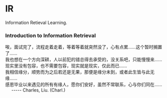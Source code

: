 # IR
Information Retieval Learning.

### Introduction to Information Retrieval
唉，面试完了，流程走着走着，等着等着就突然没了，心有点累……这个暂时搁置了……  
我也想在一个方向深耕，人以前犯的错总得去承受的，没关系吧，只能慢慢来……  
现实里没有包容，也不需要包容，现实就是现实，仅此而已……  
我相信缘分，顺势而为之后若还是无果，那便是缘分未到，或者此生皆与此无缘……  
感恩毕业以来遇见的所有有缘人，愿你们安好，虽然不常联系，心与你们同在……   
&nbsp;&nbsp;&nbsp;&nbsp;&nbsp;----- Charles, Liu. (Charl.)
